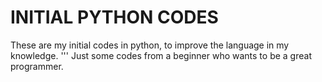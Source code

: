 # INITIAL PYTHON CODES

These are my initial codes in python, to improve the language in my knowledge. '''
Just some codes from a beginner who wants to be a great programmer.